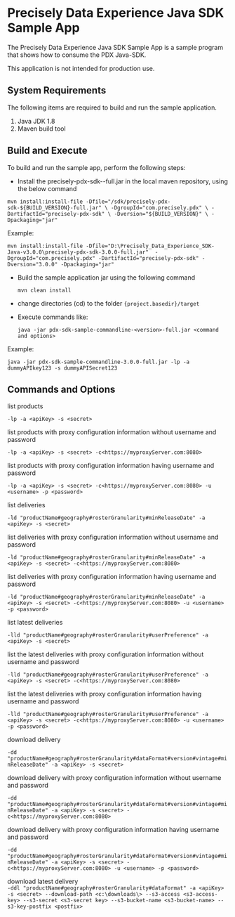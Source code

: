 # Precisely Data Experience Java SDK Sample App

The Precisely Data Experience Java SDK Sample App is a sample program that shows how to consume the PDX Java-SDK.

This application is not intended for production use.

## System Requirements
The following items are required to build and run the sample application.
1. Java JDK 1.8
2. Maven build tool

## Build and Execute

To build and run the sample app, perform the following steps:
- Install the precisely-pdx-sdk-<version>-full.jar in the local maven repository, using the below command

`mvn install:install-file -Dfile="/sdk/precisely-pdx-sdk-${BUILD_VERSION}-full.jar" \
-DgroupId="com.precisely.pdx" \
-DartifactId="precisely-pdx-sdk" \
-Dversion="${BUILD_VERSION}" \
-Dpackaging="jar"`

Example: 

`mvn install:install-file -Dfile="D:\Precisely_Data_Experience_SDK-Java-v3.0.0\precisely-pdx-sdk-3.0.0-full.jar" 
-DgroupId="com.precisely.pdx" -DartifactId="precisely-pdx-sdk" -Dversion="3.0.0" -Dpackaging="jar"`

- Build the sample application jar using the following command

    `mvn clean install`
- change directories (cd) to the folder `{project.basedir}/target`
- Execute commands like:

   `java -jar pdx-sdk-sample-commandline-<version>-full.jar <command and options>`

Example: 

`java -jar pdx-sdk-sample-commandline-3.0.0-full.jar -lp -a dummyAPIkey123 -s dummyAPISecret123`

## Commands and Options

list products

`-lp -a <apiKey> -s <secret>`

list products with proxy configuration information without username and password

`-lp -a <apiKey> -s <secret> -c<https://myproxyServer.com:8080>`

list products with proxy configuration information having username and password

`-lp -a <apiKey> -s <secret> -c<https://myproxyServer.com:8080> -u <username> -p <password>`

list deliveries

`-ld "productName#geography#rosterGranularity#minReleaseDate" -a <apiKey> -s <secret>`

list deliveries with proxy configuration information without username and password

`-ld "productName#geography#rosterGranularity#minReleaseDate" -a <apiKey> -s <secret> -c<https://myproxyServer.com:8080>`

list deliveries with proxy configuration information having username and password

`-ld "productName#geography#rosterGranularity#minReleaseDate" -a <apiKey> -s <secret> -c<https://myproxyServer.com:8080> -u <username> -p <password>`

list latest deliveries

`-lld "productName#geography#rosterGranularity#userPreference" -a <apiKey> -s <secret>`

list the latest deliveries with proxy configuration information without username and password

`-lld "productName#geography#rosterGranularity#userPreference" -a <apiKey> -s <secret> -c<https://myproxyServer.com:8080>`

list the latest deliveries with proxy configuration information having username and password

`-lld "productName#geography#rosterGranularity#userPreference" -a <apiKey> -s <secret> -c<https://myproxyServer.com:8080> -u <username> -p <password>`

download delivery

`-dd "productName#geography#rosterGranularity#dataFormat#version#vintage#minReleaseDate" -a <apiKey> -s <secret>`

download delivery with proxy configuration information without username and password

`-dd "productName#geography#rosterGranularity#dataFormat#version#vintage#minReleaseDate" -a <apiKey> -s <secret> -c<https://myproxyServer.com:8080>`

download delivery with proxy configuration information having username and password

`-dd "productName#geography#rosterGranularity#dataFormat#version#vintage#minReleaseDate" -a <apiKey> -s <secret> -c<https://myproxyServer.com:8080> -u <username> -p <password>`

download latest delivery  
`-ddl "productName#geography#rosterGranularity#dataFormat" -a <apiKey> -s <secret> --download-path <c:\downloads\> --s3-access <s3-access-key> --s3-secret <s3-secret key> --s3-bucket-name <s3-bucket-name> --s3-key-postfix <postfix>`